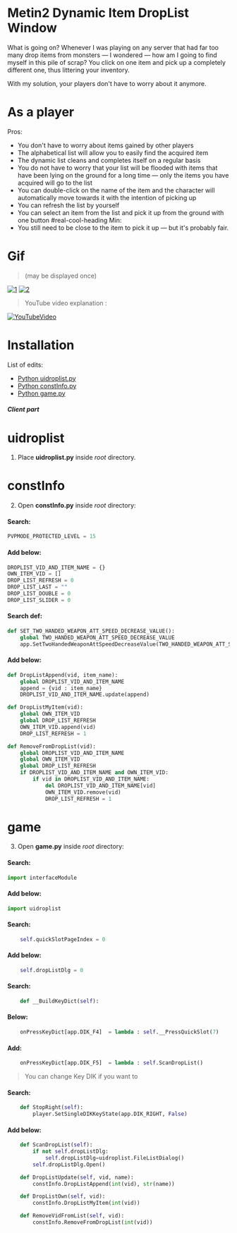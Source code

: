 # Metin2 Dynamic Item DropList Window
What is going on?
Whenever I was playing on any server that had far too many drop items from monsters — I wondered — how am I going to find myself in this pile of scrap?
You click on one item and pick up a completely different one, thus littering your inventory.

With my solution, your players don't have to worry about it anymore.

# As a player
Pros:
* You don't have to worry about items gained by other players
* The alphabetical list will allow you to easily find the acquired item
* The dynamic list cleans and completes itself on a regular basis
* You do not have to worry that your list will be flooded with items that have been lying on the ground for a long time — only the items you have acquired will go to the list
* You can double-click on the name of the item and the character will automatically move towards it with the intention of picking up
* You can refresh the list by yourself
* You can select an item from the list and pick it up from the ground with one button
#real-cool-heading
Min:
* You still need to be close to the item to pick it up — but it's probably fair.
# Gif
>(may be displayed once)

[![1](http://nirray.bplaced.net/Download/Github/m2/1.gif)](http://nirray.bplaced.net/Download/Github/m2/1.gif)
[![2](http://nirray.bplaced.net/Download/Github/m2/2.gif)](http://nirray.bplaced.net/Download/Github/m2/2.gif)


>YouTube video explanation :

[![YouTubeVideo](https://img.youtube.com/vi/M5Se5fqgxkE/0.jpg)](https://www.youtube.com/watch?v=M5Se5fqgxkE)

# Installation
List of edits:
* [Python uidroplist.py](#uidroplist)
* [Python constInfo.py](#constInfo)
* [Python game.py](#game)
##### Client part
# uidroplist
1. Place **uidroplist.py** inside *root* directory.
# constInfo
2. Open **constInfo.py** inside *root* directory:
#### Search:
```python
PVPMODE_PROTECTED_LEVEL = 15
```
#### Add below:
```python
DROPLIST_VID_AND_ITEM_NAME = {}
OWN_ITEM_VID = []
DROP_LIST_REFRESH = 0
DROP_LIST_LAST = ""
DROP_LIST_DOUBLE = 0
DROP_LIST_SLIDER = 0
```
#### Search def:
```python
def SET_TWO_HANDED_WEAPON_ATT_SPEED_DECREASE_VALUE():
	global TWO_HANDED_WEAPON_ATT_SPEED_DECREASE_VALUE
	app.SetTwoHandedWeaponAttSpeedDecreaseValue(TWO_HANDED_WEAPON_ATT_SPEED_DECREASE_VALUE)
```
#### Add below:
```python
def DropListAppend(vid, item_name):
	global DROPLIST_VID_AND_ITEM_NAME
	append = {vid : item_name}
	DROPLIST_VID_AND_ITEM_NAME.update(append)

def DropListMyItem(vid):
	global OWN_ITEM_VID
	global DROP_LIST_REFRESH
	OWN_ITEM_VID.append(vid)
	DROP_LIST_REFRESH = 1

def RemoveFromDropList(vid):
	global DROPLIST_VID_AND_ITEM_NAME
	global OWN_ITEM_VID
	global DROP_LIST_REFRESH
	if DROPLIST_VID_AND_ITEM_NAME and OWN_ITEM_VID:
		if vid in DROPLIST_VID_AND_ITEM_NAME:
			del DROPLIST_VID_AND_ITEM_NAME[vid]
			OWN_ITEM_VID.remove(vid)
			DROP_LIST_REFRESH = 1
```
# game
3. Open **game.py** inside *root* directory:

#### Search:
```python
import interfaceModule
```

#### Add below:
```python
import uidroplist
```
#### Search:
```python
	self.quickSlotPageIndex = 0
```
#### Add below:
```python
	self.dropListDlg = 0
```

#### Search:
```python
	def __BuildKeyDict(self):
```
#### Below:
```python
	onPressKeyDict[app.DIK_F4]	= lambda : self.__PressQuickSlot(7)
```
#### Add:
```python
	onPressKeyDict[app.DIK_F5]	= lambda : self.ScanDropList()
```
>You can change Key DIK if you want to

#### Search:
```python
	def StopRight(self):
		player.SetSingleDIKKeyState(app.DIK_RIGHT, False)
```

#### Add below:
```python
	def ScanDropList(self):
		if not self.dropListDlg:
			self.dropListDlg=uidroplist.FileListDialog()
		self.dropListDlg.Open()

	def DropListUpdate(self, vid, name):
		constInfo.DropListAppend(int(vid), str(name))

	def DropListOwn(self, vid):
		constInfo.DropListMyItem(int(vid))

	def RemoveVidFromList(self, vid):
		constInfo.RemoveFromDropList(int(vid))
```
